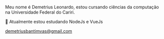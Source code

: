 

Meu nome é Demetrius Leonardo, estou cursando ciências da computação na Universidade Federal do Cariri.

🔭 Atualmente estou estudando NodeJs e VueJs

demetriusbantimvas@gmail.com
